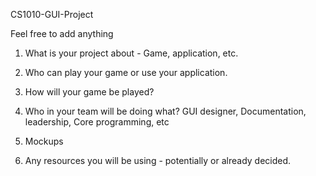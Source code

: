 CS1010-GUI-Project

Feel free to add anything

1. What is your project about - Game, application, etc.

2. Who can play your game or use your application.

3. How will your game be played?

4. Who in your team will be doing what? GUI designer, Documentation, leadership, Core programming, etc

5. Mockups

6. Any resources you will be using - potentially or already decided.
